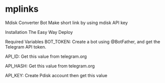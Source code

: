 # mplinks

Mdisk Converter Bot
Make short link by using mdisk API key

Installation
The Easy Way
Deploy

Required Variables
BOT_TOKEN: Create a bot using @BotFather, and get the Telegram API token.

API_ID: Get this value from telegram.org

API_HASH: Get this value from telegram.org

API_KEY: Create Pdisk account then get this value
